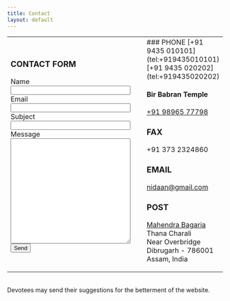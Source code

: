 ```yaml
---
title: Contact
layout: default
---
```

<table width="100%">
<col width="75%"/>
<col width="5%" />
<col width="20%"/>
<tr>
<td>
<h3>CONTACT FORM</h3>
<form action="//formspree.io/nidaan@gmail.com" method="POST">
<label for="name">Name</label><br/>
<input type="text" id="name" name="name" style="width:100%"><br/>
<label for="_replyto">Email</label><br/>
<input type="email" id="_replyto" name="_replyto" style="width:100%" required><br/>
<label for="_subject">Subject</label><br/>
<input type="text" id="_subject" name="_subject" style="width:100%"><br/>
<label for="message">Message</label><br/>
<textarea id="message" name="message" rows="16" style="width:100%" required></textarea><br/>
<button type="submit">Send</button>
</form>
</td>
<td></td>
<td markdown="block" valign="top">
### PHONE
[+91 9435 010101](tel:+919435010101)  
[+91 9435 020202](tel:+919435020202)  

#### Bir Babran Temple
[+91 98965 77798](tel:+919896577798)  

### FAX
+91 373 2324860

### EMAIL
nidaan@gmail.com

### POST
[Mahendra Bagaria](https://www.facebook.com/MahendraBagaria)  
Thana Charali  
Near Overbridge  
Dibrugarh - 786001  
Assam, India
</td>
</tr>
</table>
<br/>
Devotees may send their suggestions for the betterment of the website.
